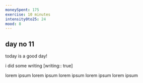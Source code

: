 ```yaml
---
moneySpent: 175
exercise: 10 minutes
intensity0to25: 24
mood: 8
---
```

## day no 11
today is a good day!
 
i did some writing [writing:: true]

lorem ipsum lorem ipsum lorem ipsum lorem ipsum lorem ipsum
